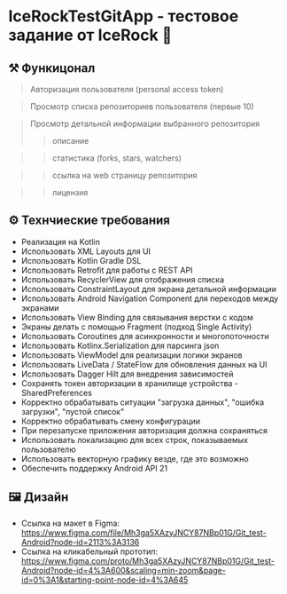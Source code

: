 # IceRockTestGitApp - тестовое задание от IceRock 🚀 
## ⚒ Функицонал
>Авторизация пользователя (personal access token)

>Просмотр списка репозиториев пользователя (первые 10)

>Просмотр детальной информации выбранного репозитория
>>описание

>>статистика (forks, stars, watchers)

>>ссылка на web страницу репозитория

>>лицензия

## ⚙ Технчиеские требования
- Реализация на Kotlin
- Использовать XML Layouts для UI
- Использовать Kotlin Gradle DSL
- Использовать Retrofit для работы с REST API
- Использовать RecyclerView для отображения списка
- Использовать ConstraintLayout для экрана детальной информации
- Использовать Android Navigation Component для переходов между экранами
- Использовать View Binding для связывания верстки с кодом
- Экраны делать с помощью Fragment (подход Single Activity)
- Использовать Coroutines для асинхронности и многопоточности
- Использовать Kotlinx.Serialization для парсинга json
- Использовать ViewModel для реализации логики экранов
- Использовать LiveData / StateFlow для обновления данных на UI
- Использовать Dagger Hilt для внедрения зависимостей
- Сохранять токен авторизации в хранилище устройства - SharedPreferences
- Корректно обрабатывать ситуации "загрузка данных", "ошибка загрузки", "пустой список"
- Корректно обрабатывать смену конфигурации
- При перезапуске приложения авторизация должна сохраняться
- Использовать локализацию для всех строк, показываемых пользователю
- Использовать векторную графику везде, где это возможно
- Обеспечить поддержку Android API 21

## 🖼 Дизайн
- Ссылка на макет в Figma: <https://www.figma.com/file/Mh3ga5XAzyJNCY87NBp01G/Git_test-Android?node-id=2113%3A3136>
- Ссылка на кликабельный прототип: <https://www.figma.com/proto/Mh3ga5XAzyJNCY87NBp01G/Git_test-Android?node-id=4%3A600&scaling=min-zoom&page-id=0%3A1&starting-point-node-id=4%3A645>
